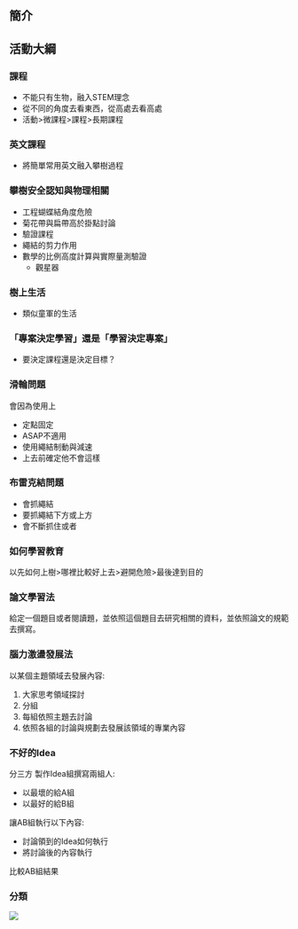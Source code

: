 ## 簡介
## 活動大綱

### 課程

- 不能只有生物，融入STEM理念
- 從不同的角度去看東西，從高處去看高處
- 活動>微課程>課程>長期課程

### 英文課程
- 將簡單常用英文融入攀樹過程

### 攀樹安全認知與物理相關

- 工程蝴蝶結角度危險
- 菊花帶與扁帶高於掛點討論
- 驗證課程
- 繩結的剪力作用
- 數學的比例高度計算與實際量測驗證
    - 觀星器

### 樹上生活

- 類似童軍的生活

### 「專案決定學習」還是「學習決定專案」

- 要決定課程還是決定目標？

### 滑輪問題
會因為使用上

- 定點固定
- ASAP不適用
- 使用繩結制動與減速
- 上去前確定他不會這樣

### 布雷克結問題

- 會抓繩結
- 要抓繩結下方或上方
- 會不斷抓住或者

### 如何學習教育
以先如何上樹>哪裡比較好上去>避開危險>最後達到目的

### 論文學習法
給定一個題目或者閱讀題，並依照這個題目去研究相關的資料，並依照論文的規範去撰寫。

### 腦力激盪發展法
以某個主題領域去發展內容:

1. 大家思考領域探討
1. 分組
1. 每組依照主題去討論
1. 依照各組的討論與規劃去發展該領域的專業內容

### 不好的Idea
分三方
製作Idea組撰寫兩組人:

- 以最壞的給A組
- 以最好的給B組

讓AB組執行以下內容:

- 討論領到的Idea如何執行
- 將討論後的內容執行

比較AB組結果

### 分類
![](.Image/)
